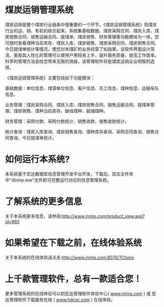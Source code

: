 # 煤炭运销管理系统

煤炭运销是整个煤炭行业链条中很重要的一个环节，《煤炭运销管理系统》将煤炭行业的运、销、有机的结合起来，系统集基础数据、煤炭采购合同、煤炭入库、煤炭销售合同、销售运输合同、提煤单、煤炭销售、财务管理等功能模块为一体，您可随时查看煤种当前库存、煤炭入库、煤炭销售、煤炭采购合同、煤炭销售合同、今日提煤单统计等情况，使您对本煤矿的业务经营了如指掌。该软件界面设计简洁、美观其人性化的管理可以使用户用轻易上手，提升服务质量，提高工作效率。科学的管理方法会给您带来无限的效益，该管理软件将是煤炭运销企业明智的选择。

《煤炭运销管理系统》主要包括如下功能模块：

基础数据：单位信息、煤源单位信息、客户信息、员工信息、煤种信息、运输车队信息。

业务管理：煤炭采购合同、煤炭入库、煤炭销售合同、销售运输合同、提煤单管理、煤炭销售、煤种当前库存、缺线煤种、超储煤种。

财务管理：采购付款、采购付款统计、销售收款、销售收款统计。

统计查询：煤炭入库查询、煤炭销售查询、煤种库存查询、采购合同查询、销售合同查询、今日提煤单统计。

# 如何运行本系统?

本系统基于宏达数据库信息管理开发平台开发，下载后，双击文件夹中"dbimp.exe"文件即可完整运行对应的信息管理系统。

# 了解系统的更多信息

关于本系统更多信息，请参阅:http://www.inmis.com/product_view.asp?id=982

# 如果希望在下载之前，在线体验系统

关于本系统的在线体验请点击:http://www.inmis.com:8076/?Ctsms

# 上千款管理软件，总有一款适合您！

更多管理系统的在线体验可以到宏达管理软件体验中心( www.inmis.com ) 或 宏达管理软件下载服务在线 ( www.hdcsc.com ) 在线体验。

